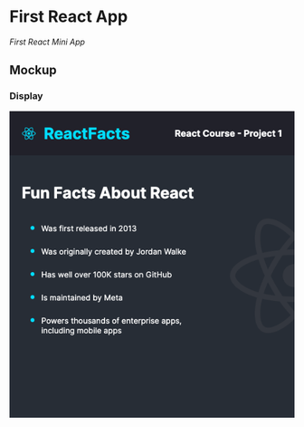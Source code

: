 # First React App

*First React Mini App*

## Mockup
### Display

<p align="center">
  <img src="mockup/mockup_one.png" alt="Home Page Mockup">
</p>